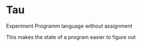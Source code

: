 # Tau
Experiment Programm language without assignment

This makes the state of a program easier to figure out
